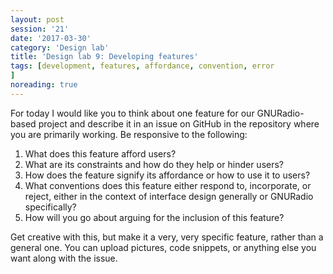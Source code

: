 ```yaml
--- 
layout: post 
session: '21' 
date: '2017-03-30' 
category: 'Design lab' 
title: 'Design lab 9: Developing features' 
tags: [development, features, affordance, convention, error			
] 
noreading: true
--- 
```


For today I would like you to think about one feature for our GNURadio-based project and describe it in an issue on GitHub in the repository where you are primarily working. 
Be responsive to the following: 

1. What does this feature afford users?
2. What are its constraints and how do they help or hinder users?
3. How does the feature signify its affordance or how to use it to users?
4. What conventions does this feature either respond to, incorporate, or reject, either in the context of interface design generally or GNURadio specifically?
5. How will you go about arguing for the inclusion of this feature?

Get creative with this, but make it a very, very specific feature, rather than a general one. 
You can upload pictures, code snippets, or anything else you want along with the issue. 

<excerpt/>

